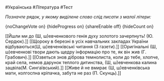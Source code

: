 #Українська #Література #Тест

*Позначте рядок, у якому виділене слово слід писати з малої літери:*

{noChangeVote on}
{hideProgress on}
{shareEnable off}
{hideCount on}

[[Йшли ми до (Ш, ш)евченкового генія духу золотого зачерпнуть! (Ю. Сердюк).]]
[[Щороку в березні в усіх навчальних закладах України відбуваються(Ш, ш)евченківські читання (З газети).]]
[[Оригінальні (Ш, ш)евченкові твори дають щедру інформацію про те, як він жив (Г. Грабович).]]
[[Озветься знов діброва темнолиста, коли до тебе, хлопче, край села, немов дарунок теплого дитинства, (Ш, ш)евченкова калина зацвіла(М. Сингаївський).]]
[[Живе й не вмирає (Ш, ш)евченківська мати, колгоспна кріпачка, забута не раз (П. Скунць).]]
